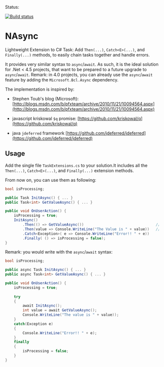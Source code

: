 Status:

[![Build status](https://ci.appveyor.com/api/projects/status/4sfb5vb121qcktmi/branch/master?svg=true)](https://ci.appveyor.com/project/jeromerg/nasync/branch/master)

NAsync
======

Lightweight Extension to C# Task: Add `Then(...)`, `Catch<E>(...)`, and `Finally(...)` methods, to easily chain tasks together and handle errors. 

It provides very similar syntax to `async`/`await`. As such, it is the ideal solution for .Net < 4.5 projects, that want to be prepared to a future upgrade to `async`/`await`. Remark: in 4.0 projects, you can already use the `async`/`await` feature by adding the `Microsoft.Bcl.Async` dependency. 



The implementation is inspired by:

- Stephen Toub's blog (Microsoft): [http://blogs.msdn.com/b/pfxteam/archive/2010/11/21/10094564.aspx](http://blogs.msdn.com/b/pfxteam/archive/2010/11/21/10094564.aspx)

- javascript kriskowal `$q` promise: [https://github.com/kriskowal/q](https://github.com/kriskowal/q)

- java `jdeferred` framework [https://github.com/jdeferred/jdeferred](https://github.com/jdeferred/jdeferred)


Usage
-----

Add the single file `TaskExtensions.cs` to your solution.It includes all the `Then(...)`, `Catch<E>(...)`, and `Finally(...)` extension methods.

From now on, you can use them as following:

```C#
bool isProcessing;

public Task InitAsync() { ... }
public Task<int> GetValueAsync() { ... }

public void OnUserAction() {		
	isProcessing = true;
    InitAsync()
		.Then(() => GetValueAsync())                                 // chain with another Task 
		.Then(value => Console.WriteLine("The Value is " + value))   // chain with callback action/func
		.Catch<Exception>( e => Console.WriteLine("Error!! " + e))
		.Finally( () => isProcessing = false);		
}
```

Remark: you would write with the `async`/`await` syntax:

```C#
bool isProcessing;

public async Task InitAsync() { ... }
public async Task<int> GetValueAsync() { ... }

public void OnUserAction() {		
	isProcessing = true;
    
	try 
	{ 
	    await InitAsync();
		int value = await GetValueAsync();
		Console.WriteLine("The value is " + value));
	}
	catch(Exception e) 
	{
		Console.WriteLine("Error!! " + e);
	}
	finally 
	{
		isProcessing = false;
	}
}
```
